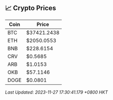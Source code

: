 ## 📈 Crypto Prices

| Coin | Price |
| ---- | ----- |
| BTC | $37421.2438 |
| ETH | $2050.0553 |
| BNB | $228.6154 |
| CRV | $0.5685 |
| ARB | $1.0153 |
| OKB | $57.1146 |
| DOGE | $0.0801 |

_Last Updated: 2023-11-27 17:30:41.179 +0800 HKT_